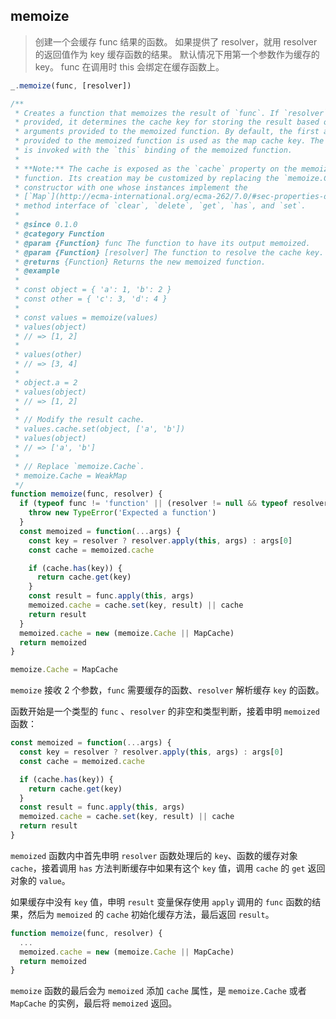 ## memoize

> 创建一个会缓存 func 结果的函数。 如果提供了 resolver，就用 resolver 的返回值作为 key 缓存函数的结果。 默认情况下用第一个参数作为缓存的 key。 func 在调用时 this 会绑定在缓存函数上。

```js
_.memoize(func, [resolver])
```

```js
/**
 * Creates a function that memoizes the result of `func`. If `resolver` is
 * provided, it determines the cache key for storing the result based on the
 * arguments provided to the memoized function. By default, the first argument
 * provided to the memoized function is used as the map cache key. The `func`
 * is invoked with the `this` binding of the memoized function.
 *
 * **Note:** The cache is exposed as the `cache` property on the memoized
 * function. Its creation may be customized by replacing the `memoize.Cache`
 * constructor with one whose instances implement the
 * [`Map`](http://ecma-international.org/ecma-262/7.0/#sec-properties-of-the-map-prototype-object)
 * method interface of `clear`, `delete`, `get`, `has`, and `set`.
 *
 * @since 0.1.0
 * @category Function
 * @param {Function} func The function to have its output memoized.
 * @param {Function} [resolver] The function to resolve the cache key.
 * @returns {Function} Returns the new memoized function.
 * @example
 *
 * const object = { 'a': 1, 'b': 2 }
 * const other = { 'c': 3, 'd': 4 }
 *
 * const values = memoize(values)
 * values(object)
 * // => [1, 2]
 *
 * values(other)
 * // => [3, 4]
 *
 * object.a = 2
 * values(object)
 * // => [1, 2]
 *
 * // Modify the result cache.
 * values.cache.set(object, ['a', 'b'])
 * values(object)
 * // => ['a', 'b']
 *
 * // Replace `memoize.Cache`.
 * memoize.Cache = WeakMap
 */
function memoize(func, resolver) {
  if (typeof func != 'function' || (resolver != null && typeof resolver != 'function')) {
    throw new TypeError('Expected a function')
  }
  const memoized = function(...args) {
    const key = resolver ? resolver.apply(this, args) : args[0]
    const cache = memoized.cache

    if (cache.has(key)) {
      return cache.get(key)
    }
    const result = func.apply(this, args)
    memoized.cache = cache.set(key, result) || cache
    return result
  }
  memoized.cache = new (memoize.Cache || MapCache)
  return memoized
}

memoize.Cache = MapCache
```

`memoize` 接收 2 个参数，`func` 需要缓存的函数、`resolver` 解析缓存 `key` 的函数。

函数开始是一个类型的 `func` 、`resolver` 的非空和类型判断，接着申明 `memoized` 函数：

```js
const memoized = function(...args) {
  const key = resolver ? resolver.apply(this, args) : args[0]
  const cache = memoized.cache

  if (cache.has(key)) {
    return cache.get(key)
  }
  const result = func.apply(this, args)
  memoized.cache = cache.set(key, result) || cache
  return result
}
```

`memoized` 函数内中首先申明 `resolver` 函数处理后的 `key`、函数的缓存对象 `cache`，接着调用 `has` 方法判断缓存中如果有这个 `key` 值，调用 `cache` 的 `get` 返回对象的 `value`。

如果缓存中没有 `key` 值，申明 `result` 变量保存使用 `apply` 调用的 `func` 函数的结果，然后为 `memoized` 的 `cache` 初始化缓存方法，最后返回 `result`。

```js
function memoize(func, resolver) {
  ...
  memoized.cache = new (memoize.Cache || MapCache)
  return memoized
}
```

`memoize` 函数的最后会为 `memoized` 添加 `cache` 属性，是 `memoize.Cache` 或者 `MapCache` 的实例，最后将 `memoized` 返回。

